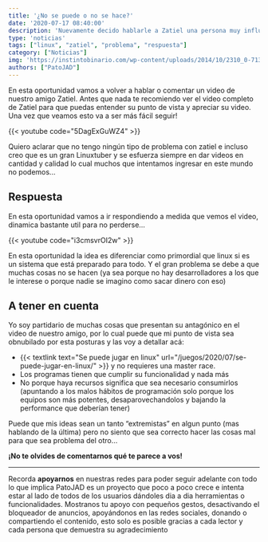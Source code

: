 ```yaml
---
title: '¿No se puede o no se hace?'
date: '2020-07-17 08:40:00'
description: 'Nuevamente decido hablarle a Zatiel una persona muy influyente dentro de este mundo y esta bueno marcar diferencias'
type: 'noticias'
tags: ["linux", "zatiel", "problema", "respuesta"]
category: ["Noticias"]
img: 'https://instintobinario.com/wp-content/uploads/2014/10/2310_0-713x360.png'
authors: ["PatoJAD"]
---
```




En esta oportunidad vamos a volver a hablar o comentar un video de nuestro amigo Zatiel. Antes que nada te recomiendo ver el video completo de Zatiel para que puedas entender su punto de vista y apreciar su video. Una vez que veamos esto va a ser más fácil seguir!


{{< youtube code="5DagExGuWZ4" >}}


Quiero aclarar que no tengo ningún tipo de problema con zatiel e incluso creo que es un gran Linuxtuber y se esfuerza siempre en dar videos en cantidad y calidad lo cual muchos que intentamos ingresar en este mundo no podemos...




## Respuesta



En esta oportunidad vamos a ir respondiendo a medida que vemos el video, dinamica bastante util para no perderse…


{{< youtube code="i3cmsvrOI2w" >}}


En esta oportunidad la idea es diferenciar como primordial que linux si es un sistema que está preparado para todo. Y el gran problema se debe a que muchas cosas no se hacen (ya sea porque no hay desarrolladores a los que le interese o porque nadie se imagino como sacar dinero con eso)




## A tener en cuenta



Yo soy partidario de muchas cosas que presentan su antagónico en el video de nuestro amigo, por lo cual puede que mi punto de vista sea obnubilado por esta posturas y las voy a detallar acá:



* {{< textlink text="Se puede jugar en linux" url="/juegos/2020/07/se-puede-jugar-en-linux/" >}} y no requieres una master race.
* Los programas tienen que cumplir su funcionalidad y nada más
* No porque haya recursos significa que sea necesario consumirlos (apuntando a los malos hábitos de programación solo porque los equipos son más potentes, desaparovechandolos y bajando la performance que deberían tener)



Puede que mis ideas sean un tanto “extremistas” en algun punto (mas hablando de la última) pero no siento que sea correcto hacer las cosas mal para que sea problema del otro…




**¡No te olvides de comentarnos qué te parece a vos!**



---



Recorda **apoyarnos** en nuestras redes para poder seguir adelante con todo lo que implica PatoJAD es un proyecto que poco a poco crece e intenta estar al lado de todos de los usuarios dándoles dia a dia herramientas o funcionalidades. Mostranos tu apoyo con pequeños gestos, desactivando el bloqueador de anuncios, apoyándonos en las redes sociales, donando o compartiendo el contenido, esto solo es posible gracias a cada lector y cada persona que demuestra su agradecimiento
